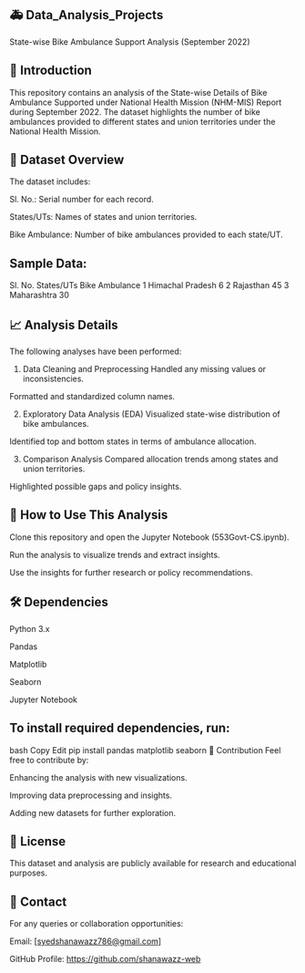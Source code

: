 ## 🚑 Data_Analysis_Projects
State-wise Bike Ambulance Support Analysis (September 2022)
## 📝 Introduction
This repository contains an analysis of the State-wise Details of Bike Ambulance Supported under National Health Mission (NHM-MIS) Report during September 2022. The dataset highlights the number of bike ambulances provided to different states and union territories under the National Health Mission.

## 📂 Dataset Overview
The dataset includes:

Sl. No.: Serial number for each record.

States/UTs: Names of states and union territories.

Bike Ambulance: Number of bike ambulances provided to each state/UT.

## Sample Data:
Sl. No.	States/UTs	Bike Ambulance
1	Himachal Pradesh	6
2	Rajasthan	45
3	Maharashtra	30

## 📈 Analysis Details
The following analyses have been performed:

1. Data Cleaning and Preprocessing
Handled any missing values or inconsistencies.

Formatted and standardized column names.

2. Exploratory Data Analysis (EDA)
Visualized state-wise distribution of bike ambulances.

Identified top and bottom states in terms of ambulance allocation.

3. Comparison Analysis
Compared allocation trends among states and union territories.

Highlighted possible gaps and policy insights.

## 🚀 How to Use This Analysis
Clone this repository and open the Jupyter Notebook (553Govt-CS.ipynb).

Run the analysis to visualize trends and extract insights.

Use the insights for further research or policy recommendations.

## 🛠 Dependencies
Python 3.x

Pandas

Matplotlib

Seaborn

Jupyter Notebook

## To install required dependencies, run:

bash
Copy
Edit
pip install pandas matplotlib seaborn
🤝 Contribution
Feel free to contribute by:

Enhancing the analysis with new visualizations.

Improving data preprocessing and insights.

Adding new datasets for further exploration.

## 📜 License
This dataset and analysis are publicly available for research and educational purposes.

## 📧 Contact
For any queries or collaboration opportunities:

Email: [syedshanawazz786@gmail.com]

GitHub Profile: https://github.com/shanawazz-web
